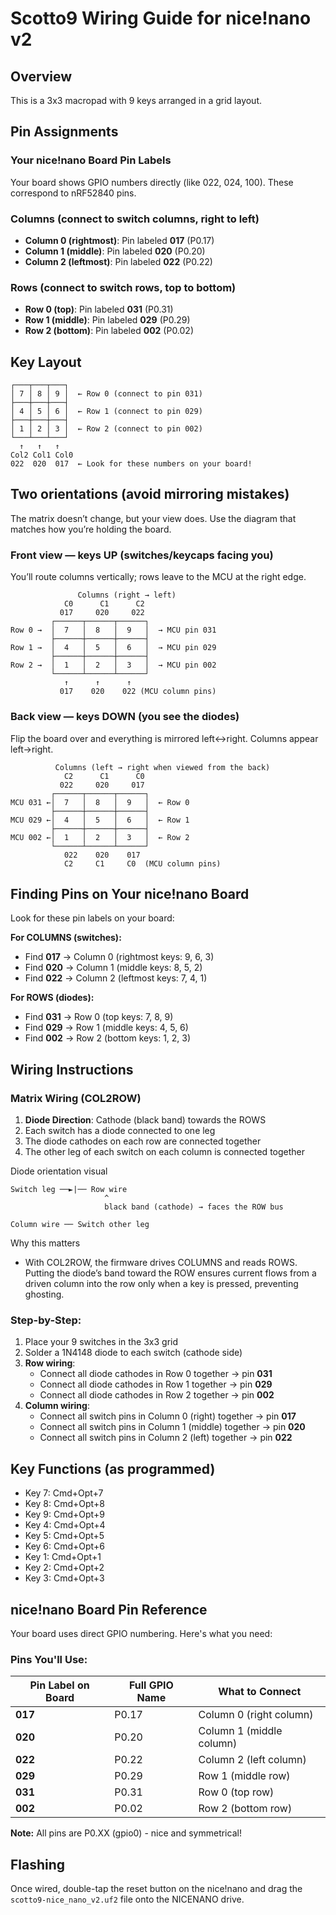 # Scotto9 Wiring Guide for nice!nano v2

## Overview

This is a 3x3 macropad with 9 keys arranged in a grid layout.

## Pin Assignments

### Your nice!nano Board Pin Labels

Your board shows GPIO numbers directly (like 022, 024, 100). These correspond to nRF52840 pins.

### Columns (connect to switch columns, right to left)

- **Column 0 (rightmost)**: Pin labeled **017** (P0.17)
- **Column 1 (middle)**: Pin labeled **020** (P0.20)
- **Column 2 (leftmost)**: Pin labeled **022** (P0.22)

### Rows (connect to switch rows, top to bottom)

- **Row 0 (top)**: Pin labeled **031** (P0.31)
- **Row 1 (middle)**: Pin labeled **029** (P0.29)
- **Row 2 (bottom)**: Pin labeled **002** (P0.02)

## Key Layout

```
┌───┬───┬───┐
│ 7 │ 8 │ 9 │  ← Row 0 (connect to pin 031)
├───┼───┼───┤
│ 4 │ 5 │ 6 │  ← Row 1 (connect to pin 029)
├───┼───┼───┤
│ 1 │ 2 │ 3 │  ← Row 2 (connect to pin 002)
└───┴───┴───┘
  ↑   ↑   ↑
Col2 Col1 Col0
022  020  017  ← Look for these numbers on your board!
```

## Two orientations (avoid mirroring mistakes)

The matrix doesn’t change, but your view does. Use the diagram that matches how you’re holding the board.

### Front view — keys UP (switches/keycaps facing you)

You’ll route columns vertically; rows leave to the MCU at the right edge.

```
               Columns (right → left)
            C0      C1      C2
           017     020     022
         ┌──────┬──────┬──────┐
Row 0 →  │  7   │  8   │  9   │  → MCU pin 031
         ├──────┼──────┼──────┤
Row 1 →  │  4   │  5   │  6   │  → MCU pin 029
         ├──────┼──────┼──────┤
Row 2 →  │  1   │  2   │  3   │  → MCU pin 002
         └──────┴──────┴──────┘
            ↑      ↑      ↑
           017    020    022 (MCU column pins)
```

### Back view — keys DOWN (you see the diodes)

Flip the board over and everything is mirrored left↔right. Columns appear left→right.

```
          Columns (left → right when viewed from the back)
            C2      C1      C0
           022     020     017
         ┌──────┬──────┬──────┐
MCU 031 ←│  7   │  8   │  9   │  ← Row 0
         ├──────┼──────┼──────┤
MCU 029 ←│  4   │  5   │  6   │  ← Row 1
         ├──────┼──────┼──────┤
MCU 002 ←│  1   │  2   │  3   │  ← Row 2
         └──────┴──────┴──────┘
            022    020    017
            C2     C1     C0  (MCU column pins)
```

## Finding Pins on Your nice!nano Board

Look for these pin labels on your board:

**For COLUMNS (switches):**

- Find **017** → Column 0 (rightmost keys: 9, 6, 3)
- Find **020** → Column 1 (middle keys: 8, 5, 2)
- Find **022** → Column 2 (leftmost keys: 7, 4, 1)

**For ROWS (diodes):**

- Find **031** → Row 0 (top keys: 7, 8, 9)
- Find **029** → Row 1 (middle keys: 4, 5, 6)
- Find **002** → Row 2 (bottom keys: 1, 2, 3)

## Wiring Instructions

### Matrix Wiring (COL2ROW)

1. **Diode Direction**: Cathode (black band) towards the ROWS
2. Each switch has a diode connected to one leg
3. The diode cathodes on each row are connected together
4. The other leg of each switch on each column is connected together

Diode orientation visual

```
Switch leg ──►|── Row wire
                     ^
                     black band (cathode) → faces the ROW bus

Column wire ── Switch other leg
```

Why this matters

- With COL2ROW, the firmware drives COLUMNS and reads ROWS. Putting the diode’s
  band toward the ROW ensures current flows from a driven column into the row
  only when a key is pressed, preventing ghosting.

### Step-by-Step:

1. Place your 9 switches in the 3x3 grid
2. Solder a 1N4148 diode to each switch (cathode side)
3. **Row wiring**:
   - Connect all diode cathodes in Row 0 together → pin **031**
   - Connect all diode cathodes in Row 1 together → pin **029**
   - Connect all diode cathodes in Row 2 together → pin **002**
4. **Column wiring**:
   - Connect all switch pins in Column 0 (right) together → pin **017**
   - Connect all switch pins in Column 1 (middle) together → pin **020**
   - Connect all switch pins in Column 2 (left) together → pin **022**

## Key Functions (as programmed)

- Key 7: Cmd+Opt+7
- Key 8: Cmd+Opt+8
- Key 9: Cmd+Opt+9
- Key 4: Cmd+Opt+4
- Key 5: Cmd+Opt+5
- Key 6: Cmd+Opt+6
- Key 1: Cmd+Opt+1
- Key 2: Cmd+Opt+2
- Key 3: Cmd+Opt+3

## nice!nano Board Pin Reference

Your board uses direct GPIO numbering. Here's what you need:

### Pins You'll Use:

| **Pin Label on Board** | Full GPIO Name | What to Connect          |
| ---------------------- | -------------- | ------------------------ |
| **017**                | P0.17          | Column 0 (right column)  |
| **020**                | P0.20          | Column 1 (middle column) |
| **022**                | P0.22          | Column 2 (left column)   |
| **029**                | P0.29          | Row 1 (middle row)       |
| **031**                | P0.31          | Row 0 (top row)          |
| **002**                | P0.02          | Row 2 (bottom row)       |

**Note:** All pins are P0.XX (gpio0) - nice and symmetrical!

## Flashing

Once wired, double-tap the reset button on the nice!nano and drag the `scotto9-nice_nano_v2.uf2` file onto the NICENANO drive.
